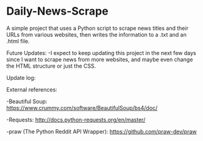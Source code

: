 # Daily-News-Scrape

A simple project that uses a Python script to scrape news titles and their URLs from various websites, then writes the information to a .txt and an .html file.

Future Updates:
-I expect to keep updating this project in the next few days since I want to scrape news from more websites, and maybe even change the HTML structure or just the CSS.

Update log:


External references:

-Beautiful Soup: https://www.crummy.com/software/BeautifulSoup/bs4/doc/

-Requests: http://docs.python-requests.org/en/master/

-praw (The Python Reddit API Wrapper): https://github.com/praw-dev/praw
